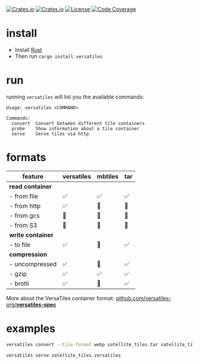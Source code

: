 
[![Crates.io](https://img.shields.io/crates/v/versatiles)](https://crates.io/crates/versatiles)
[![Crates.io](https://img.shields.io/crates/d/versatiles)](https://crates.io/crates/versatiles)
[![License](https://img.shields.io/badge/license-MIT-green)](LICENSE)
[![Code Coverage](https://codecov.io/gh/versatiles-org/versatiles-rs/branch/main/graph/badge.svg?token=IDHAI13M0K)](https://codecov.io/gh/versatiles-org/versatiles-rs)

# install

- Install [Rust](https://doc.rust-lang.org/cargo/getting-started/installation.html)
- Then run `cargo install versatiles`

# run

running `versatiles` will list you the available commands:
```
Usage: versatiles <COMMAND>

Commands:
  convert  Convert between different tile containers
  probe    Show information about a tile container
  serve    Serve tiles via http
```

# formats

| feature             | versatiles | mbtiles | tar |
|---------------------|------------|---------|-----|
| **read container**  |            |         |     |
| - from file         | ✅          | ✅       | ✅   |
| - from http         | ✅          | 🚫      | 🚫  |
| - from gcs          | 🚧         | 🚫      | 🚫  |
| - from S3           | 🚧         | 🚫      | 🚫  |
| **write container** |            |         |     |
| - to file           | ✅          | 🚫      | ✅   |
| **compression**     |            |         |     |
| - uncompressed      | ✅          | 🚫      | ✅   |
| - gzip              | ✅          | ✅       | ✅   |
| - brotli            | ✅          | 🚫      | ✅   |

More about the VersaTiles container format: [github.com/versatiles-org/**versatiles-spec**](https://github.com/versatiles-org/versatiles-spec)

# examples

```bash
versatiles convert --tile-format webp satellite_tiles.tar satellite_tiles.versatiles

versatiles serve satellite_tiles.versatiles
```
